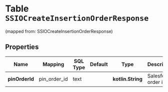 
# Table `SSIOCreateInsertionOrderResponse`
(mapped from: SSIOCreateInsertionOrderResponse)

## Properties
Name | Mapping | SQL Type | Default | Type | Description | Notes
---- | ------- | -------- | ------- | ---- | ----------- | -----
**pinOrderId** | pin_order_id | text |  | **kotlin.String** | Salesforce order id |  [optional]



